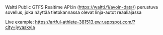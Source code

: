 Waltti Public GTFS Realtime API:in (https://waltti.fi/avoin-data/) perustuva sovellus, joka näyttää tietokannassa olevat linja-autot reaaliajassa

Live example: https://artful-athlete-381513.ew.r.appspot.com/?city=jyvaskyla
